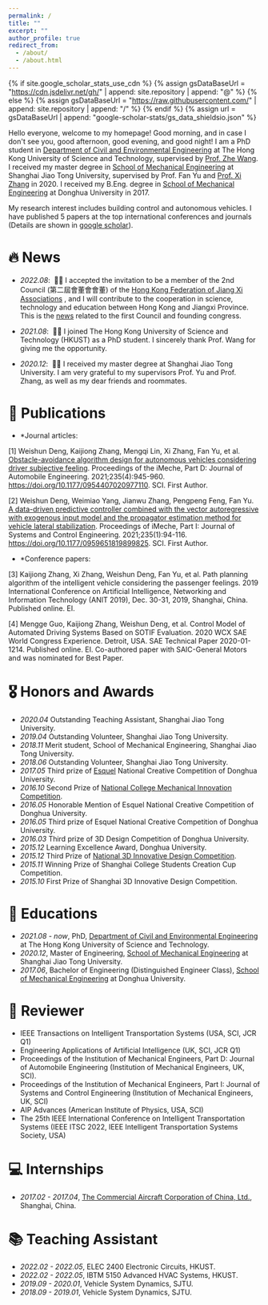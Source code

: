 ```yaml
---
permalink: /
title: ""
excerpt: ""
author_profile: true
redirect_from: 
  - /about/
  - /about.html
---
```


{% if site.google_scholar_stats_use_cdn %}
{% assign gsDataBaseUrl = "https://cdn.jsdelivr.net/gh/" | append: site.repository | append: "@" %}
{% else %}
{% assign gsDataBaseUrl = "https://raw.githubusercontent.com/" | append: site.repository | append: "/" %}
{% endif %}
{% assign url = gsDataBaseUrl | append: "google-scholar-stats/gs_data_shieldsio.json" %}

<span class='anchor' id='about-me'></span>

Hello everyone, welcome to my homepage! Good morning, and in case I don't see you, good afternoon, good evening, and good night!
I am a PhD student in [Department of Civil and Environmental Engineering](https://www.ce.ust.hk//) at The Hong Kong University of Science and Technology, supervised by [Prof. Zhe Wang](https://facultyprofiles.hkust.edu.hk/profiles.php?profile=walter-zhe-wang-cezhewang//). I received my master degree in [School of Mechanical Engineering](https://me.sjtu.edu.cn//) at Shanghai Jiao Tong University, supervised by Prof. Fan Yu and [Prof. Xi Zhang](https://me.sjtu.edu.cn/teacher_directory1/zhangxi.html//) in 2020. I received my B.Eng. degree in [School of Mechanical Engineering](https://meccol.dhu.edu.cn//) at Donghua University in 2017.

My research interest includes building control and autonomous vehicles. I have published 5 papers at the top international conferences and journals (Details are shown in [google scholar](https://scholar.google.com/citations?user=LWC2XQEAAAAJ//)).


# 🔥 News
- *2022.08*: &nbsp;🎉🎉 I accepted the invitation to be a member of the 2nd Council (第二屆會董會會董) of the [Hong Kong Federation of Jiang Xi Associations](https://www.hkjiangxi.com/) , and I will contribute to the cooperation in science, technology and education between Hong Kong and Jiangxi Province. This is the [news](http://www.locpg.gov.cn/jsdt/2018-05/17/c_129874795.htm) related to the first Council and founding congress.

- *2021.08*: &nbsp;🎉🎉 I joined The Hong Kong University of Science and Technology (HKUST) as a PhD student. I sincerely thank Prof. Wang for giving me the opportunity.

- *2020.12*: &nbsp;🎉🎉 I received my master degree at Shanghai Jiao Tong University. I am very grateful to my supervisors Prof. Yu and Prof. Zhang, as well as my dear friends and roommates.

# 📝 Publications 
- *Journal articles:

[1] Weishun Deng, Kaijiong Zhang, Mengqi Lin, Xi Zhang, Fan Yu, et al. [Obstacle-avoidance algorithm design for autonomous vehicles considering driver subjective feeling](https://doi.org/10.1177/0954407020977110). Proceedings of the iMeche, Part D: Journal of Automobile Engineering. 2021;235(4):945-960. https://doi.org/10.1177/0954407020977110. SCI. First Author.

[2] Weishun Deng, Weimiao Yang, Jianwu Zhang, Pengpeng Feng, Fan Yu. [A data-driven predictive controller combined with the vector autoregressive with exogenous input model and the propagator estimation method for vehicle lateral stabilization](https://doi.org/10.1177/0959651819899825). Proceedings of iMeche, Part I: Journal of Systems and Control Engineering. 2021;235(1):94-116. https://doi.org/10.1177/0959651819899825. SCI. First Author.

- *Conference papers:

[3] Kaijiong Zhang, Xi Zhang, Weishun Deng, Fan Yu, et al. Path planning algorithm of the intelligent vehicle considering the passenger feelings. 2019 International Conference on Artificial Intelligence, Networking and Information Technology (ANIT 2019), Dec. 30-31, 2019, Shanghai, China. Published online. EI.

[4] Mengge Guo, Kaijiong Zhang, Weishun Deng, et al. Control Model of Automated Driving Systems Based on SOTIF Evaluation. 2020 WCX SAE World Congress Experience. Detroit, USA. SAE Technical Paper 2020-01-1214. Published online. EI. Co-authored paper with SAIC-General Motors and was nominated for Best Paper.


# 🎖 Honors and Awards
- *2020.04* Outstanding Teaching Assistant, Shanghai Jiao Tong University.
- *2019.04* Outstanding Volunteer, Shanghai Jiao Tong University.
- *2018.11* Merit student, School of Mechanical Engineering, Shanghai Jiao Tong University.
- *2018.06* Outstanding Volunteer, Shanghai Jiao Tong University.
- *2017.05* Third prize of [Esquel](https://www.esquel.com/zh-hans/homepage//) National Creative Competition of Donghua University.
- *2016.10* Second Prize of [National College Mechanical Innovation Competition](http://umic.ckcest.cn/).
- *2016.05* Honorable Mention of Esquel National Creative Competition of Donghua University.
- *2016.05* Third prize of Esquel National Creative Competition of Donghua University.
- *2016.03* Third prize of 3D Design Competition of Donghua University.
- *2015.12* Learning Excellence Award, Donghua University.
- *2015.12* Third Prize of [National 3D Innovative Design Competition](https://3dds.3ddl.net/).
- *2015.11* Winning Prize of Shanghai College Students Creation Cup Competition.  
- *2015.10* First Prize of Shanghai 3D Innovative Design Competition.

# 📖 Educations
- *2021.08 - now*, PhD, [Department of Civil and Environmental Engineering](https://www.ce.ust.hk//) at The Hong Kong University of Science and Technology.
- *2020.12*, Master of Engineering, [School of Mechanical Engineering](https://me.sjtu.edu.cn//) at Shanghai Jiao Tong University.
- *2017.06*, Bachelor of Engineering (Distinguished Engineer Class), [School of Mechanical Engineering](https://meccol.dhu.edu.cn//) at Donghua University.

# 💬 Reviewer
- IEEE Transactions on Intelligent Transportation Systems (USA, SCI, JCR Q1)
- Engineering Applications of Artificial Intelligence (UK, SCI, JCR Q1)
- Proceedings of the Institution of Mechanical Engineers, Part D: Journal of Automobile Engineering (Institution of Mechanical Engineers, UK, SCI). 
- Proceedings of the Institution of Mechanical Engineers, Part I: Journal of Systems and Control Engineering (Institution of Mechanical Engineers, UK, SCI)
- AIP Advances (American Institute of Physics, USA, SCI)
- The 25th IEEE International Conference on Intelligent Transportation Systems (IEEE ITSC 2022, IEEE Intelligent Transportation Systems Society, USA)

# 💻 Internships
- *2017.02 - 2017.04*, [The Commercial Aircraft Corporation of China, Ltd.](http://www.comac.cc//), Shanghai, China.

# 📚 Teaching Assistant
- *2022.02 - 2022.05*, ELEC 2400 Electronic Circuits, HKUST.
- *2022.02 - 2022.05*, IBTM 5150 Advanced HVAC Systems, HKUST.
- *2019.09 - 2020.01*, Vehicle System Dynamics, SJTU.
- *2018.09 - 2019.01*, Vehicle System Dynamics, SJTU.
